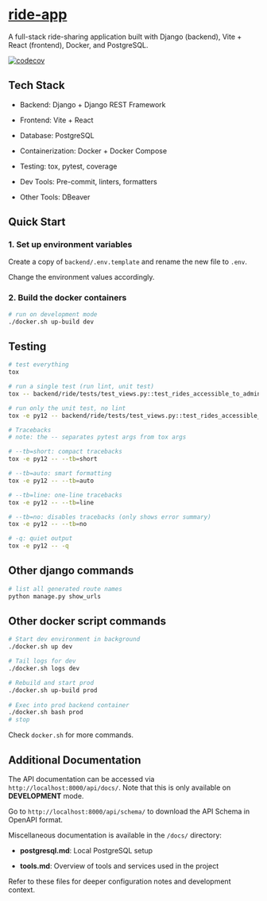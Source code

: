 # [ride-app](https://github.com/devvienxyz/ride-app)

A full-stack ride-sharing application built with Django (backend), Vite + React (frontend), Docker, and PostgreSQL.

[![codecov](https://codecov.io/gh/devvienxyz/ride-app/branch/main/graph/badge.svg)](https://codecov.io/gh/devvienxyz/ride-app)

## Tech Stack

- Backend: Django + Django REST Framework

- Frontend: Vite + React

- Database: PostgreSQL

- Containerization: Docker + Docker Compose

- Testing: tox, pytest, coverage

- Dev Tools: Pre-commit, linters, formatters

- Other Tools: DBeaver

## Quick Start

### 1. Set up environment variables

Create a copy of `backend/.env.template` and rename the new file to `.env`.

Change the environment values accordingly.

### 2. Build the docker containers

```bash
# run on development mode
./docker.sh up-build dev
```

## Testing

```bash
# test everything
tox

# run a single test (run lint, unit test)
tox -- backend/ride/tests/test_views.py::test_rides_accessible_to_admin_only

# run only the unit test, no lint
tox -e py12 -- backend/ride/tests/test_views.py::test_rides_accessible_to_admin_only

# Tracebacks
# note: the -- separates pytest args from tox args

# --tb=short: compact tracebacks
tox -e py12 -- --tb=short

# --tb=auto: smart formatting
tox -e py12 -- --tb=auto

# --tb=line: one-line tracebacks
tox -e py12 -- --tb=line

# --tb=no: disables tracebacks (only shows error summary)
tox -e py12 -- --tb=no

# -q: quiet output
tox -e py12 -- -q
```

## Other django commands

```bash
# list all generated route names
python manage.py show_urls
```


## Other docker script commands

```bash
# Start dev environment in background
./docker.sh up dev

# Tail logs for dev
./docker.sh logs dev

# Rebuild and start prod
./docker.sh up-build prod
 
# Exec into prod backend container
./docker.sh bash prod
# stop 
```

Check `docker.sh` for more commands.

## Additional Documentation

The API documentation can be accessed via `http://localhost:8000/api/docs/`. Note that this is only available on **DEVELOPMENT** mode.

Go to `http://localhost:8000/api/schema/` to download the API Schema in OpenAPI format.

Miscellaneous documentation is available in the `/docs/` directory:

- **postgresql.md**: Local PostgreSQL setup

- **tools.md**: Overview of tools and services used in the project

Refer to these files for deeper configuration notes and development context.
